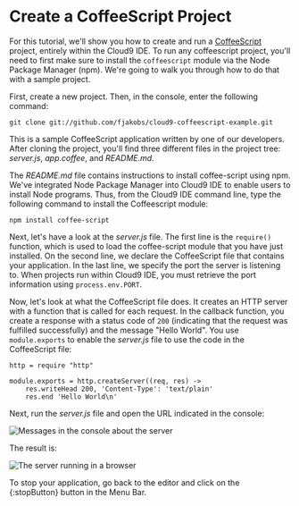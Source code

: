 # Create a CoffeeScript Project

For this tutorial, we'll show you how to create and run a [CoffeeScript](http://coffeescript.org/) project, entirely within the Cloud9 IDE. To run any coffeescript project, you'll need to first make sure to install the `coffeescript` module via the Node Package Manager (npm). We're going to walk you through how to do that with a sample project.

First, create a new project. Then, in the console, enter the following command:

	git clone git://github.com/fjakobs/cloud9-coffeescript-example.git
    
This is a sample CoffeeScript application written by one of our developers. After cloning the project, you'll find three different files in the project tree: _server.js_, _app.coffee_, and _README.md_.

The _README.md_ file contains instructions to install coffee-script using npm. We've integrated Node Package Manager into Cloud9 IDE to enable users to install Node programs. Thus, from the Cloud9 IDE command line, type the following command to install the Coffeescript module:

	npm install coffee-script

Next, let's have a look at the _server.js_ file. The first line is the `require()` function, which is used to load the coffee-script module that you have just installed. On the second line, we declare the CoffeeScript file that contains your application. In the last line, we specify the port the server is listening to. When projects run within Cloud9 IDE, you must retrieve the port information using `process.env.PORT`.

Now, let's look at what the CoffeeScript file does. It creates an HTTP server with a function that is called for each request. In the callback function, you create a response with a status code of `200` (indicating that the request was fulfilled successfully) and the message "Hello World". You use `module.exports` to enable the _server.js_ file to use the code in the CoffeeScript file:

	http = require "http"

	module.exports = http.createServer((req, res) ->
		res.writeHead 200, 'Content-Type': 'text/plain'
		res.end 'Hello World\n'

Next, run the _server.js_ file and open the URL indicated in the console:

![Messages in the console about the server](./images/consoleServerMessage.png)

The result is:

![The server running in a browser](./images/coffeescriptServer.png)

To stop your application, go back to the editor and click on the {:stopButton} button in the Menu Bar.